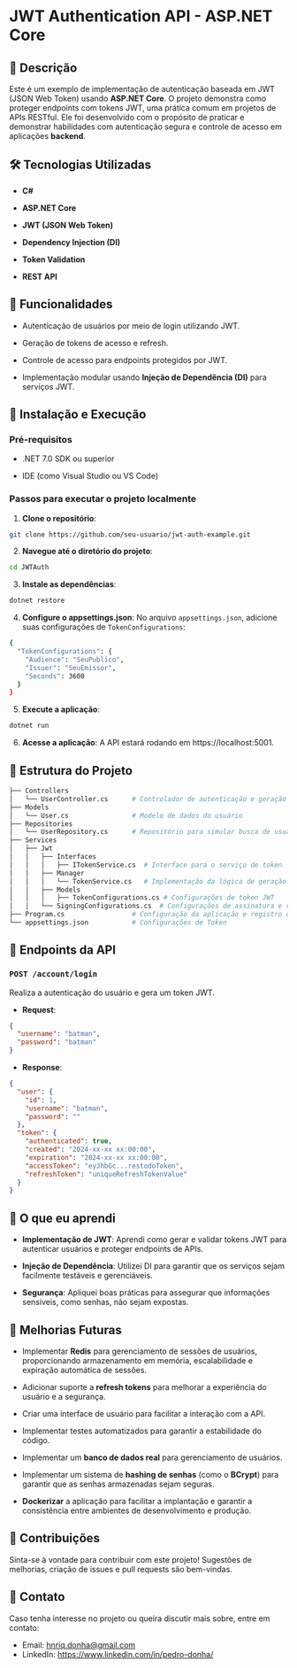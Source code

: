 
# JWT Authentication API - ASP.NET Core

  

## 📜 Descrição

  

Este é um exemplo de implementação de autenticação baseada em JWT (JSON Web Token) usando **ASP.NET Core**. O projeto demonstra como proteger endpoints com tokens JWT, uma prática comum em projetos de APIs RESTful. Ele foi desenvolvido com o propósito de praticar e demonstrar habilidades com autenticação segura e controle de acesso em aplicações **backend**.

  

## 🛠️ Tecnologias Utilizadas

  

-  **C#**

-  **ASP.NET Core**

-  **JWT (JSON Web Token)**

-  **Dependency Injection (DI)**

-  **Token Validation**

-  **REST API**

  

## 🚀 Funcionalidades

  

- Autenticação de usuários por meio de login utilizando JWT.

- Geração de tokens de acesso e refresh.

- Controle de acesso para endpoints protegidos por JWT.

- Implementação modular usando **Injeção de Dependência (DI)** para serviços JWT.

## 🔑 Instalação e Execução

  

### Pré-requisitos

  

- .NET 7.0 SDK ou superior

- IDE (como Visual Studio ou VS Code)

  

### Passos para executar o projeto localmente

  

1.  **Clone o repositório**:

```bash
git clone https://github.com/seu-usuario/jwt-auth-example.git
```

2. **Navegue até o diretório do projeto**:
```bash
cd JWTAuth
```
3. **Instale as dependências**:
```bash
dotnet restore
```
4. **Configure o appsettings.json**: No arquivo `appsettings.json`, adicione suas configurações de `TokenConfigurations`:
```bash
{
  "TokenConfigurations": {
    "Audience": "SeuPublico",
    "Issuer": "SeuEmissor",
    "Seconds": 3600
  }
}
```
5. **Execute a aplicação**:
```bash
dotnet run
```
6. **Acesse a aplicação**: A API estará rodando em https://localhost:5001.

## 📂 Estrutura do Projeto

```bash
├── Controllers
│   └── UserController.cs      # Controlador de autenticação e geração de token JWT
├── Models
│   └── User.cs                # Modelo de dados do usuário
├── Repositories
│   └── UserRepository.cs      # Repositório para simular busca de usuários (pode ser modificado para usar banco de dados real)
├── Services
│   ├── Jwt
│   │   ├── Interfaces
│   │   │   ├── ITokenService.cs  # Interface para o serviço de token
│   │   ├── Manager
│   │   │   └── TokenService.cs   # Implementação da lógica de geração de tokens JWT
│   │   ├── Models
│   │   │   ├── TokenConfigurations.cs # Configurações de token JWT
│   │   └── SigningConfigurations.cs  # Configurações de assinatura e validação de tokens
├── Program.cs                 # Configuração da aplicação e registro de serviços
└── appsettings.json           # Configurações de Token
```

## 🔐 Endpoints da API
### `POST /account/login`

Realiza a autenticação do usuário e gera um token JWT.

- **Request**: 
```json 
{ 
  "username": "batman", 
  "password": "batman"
}
 ```
 - **Response**: 
```json 
{
  "user": {
    "id": 1,
    "username": "batman",
    "password": ""
  },
  "token": {
    "authenticated": true,
    "created": "2024-xx-xx xx:00:00",
    "expiration": "2024-xx-xx xx:00:00",
    "accessToken": "eyJhbGc...restodoToken",
    "refreshToken": "uniqueRefreshTokenValue"
  }
}
 ```

## 🌟 O que eu aprendi

-   **Implementação de JWT**: Aprendi como gerar e validar tokens JWT para autenticar usuários e proteger endpoints de APIs.

-   **Injeção de Dependência**: Utilizei DI para garantir que os serviços sejam facilmente testáveis e gerenciáveis.

-   **Segurança**: Apliquei boas práticas para assegurar que informações sensíveis, como senhas, não sejam expostas.


## 🚀 Melhorias Futuras

- Implementar **Redis** para gerenciamento de sessões de usuários, proporcionando armazenamento em memória, escalabilidade e expiração automática de sessões.

- Adicionar suporte a **refresh tokens** para melhorar a experiência do usuário e a segurança.

- Criar uma interface de usuário para facilitar a interação com a API.

- Implementar testes automatizados para garantir a estabilidade do código.

-  Implementar um **banco de dados real** para gerenciamento de usuários.

-  Implementar um sistema de **hashing de senhas** (como o **BCrypt**) para garantir que as senhas armazenadas sejam seguras.

- **Dockerizar** a aplicação para facilitar a implantação e garantir a consistência entre ambientes de desenvolvimento e produção.

## 🤝 Contribuições

Sinta-se à vontade para contribuir com este projeto! Sugestões de melhorias, criação de issues e pull requests são bem-vindas.

## 📧 Contato

Caso tenha interesse no projeto ou queira discutir mais sobre, entre em contato:

-   Email: hnriq.donha@gmail.com
-   LinkedIn: https://www.linkedin.com/in/pedro-donha/
